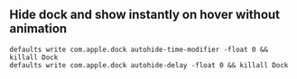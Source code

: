 ## Hide dock and show instantly on hover without animation

```console
defaults write com.apple.dock autohide-time-modifier -float 0 && killall Dock
defaults write com.apple.dock autohide-delay -float 0 && killall Dock
```
